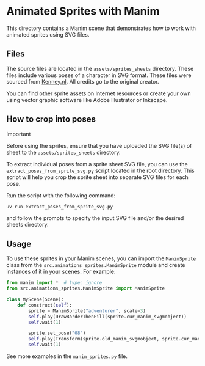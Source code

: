 # Animated Sprites with Manim

This directory contains a Manim scene that demonstrates how to work with animated sprites using SVG files.

## Files

The source files are located in the `assets/sprites_sheets` directory. These files include various poses of a character in SVG format.
These files were sourced from [Kenney.nl](https://kenney.nl/assets/platformer-characters). All credits go to the original creator.

You can find other sprite assets on Internet resources or create your own using vector graphic software like Adobe Illustrator or Inkscape.

## How to crop into poses

> [!IMPORTANT]
> Before using the sprites, ensure that you have uploaded the SVG file(s) of sheet to the `assets/sprites_sheets` directory.

To extract individual poses from a sprite sheet SVG file, you can use the `extract_poses_from_sprite_svg.py` script located in the root directory. This script will help you crop the sprite sheet into separate SVG files for each pose.

Run the script with the following command:

```bash
uv run extract_poses_from_sprite_svg.py
```

and follow the prompts to specify the input SVG file and/or the desired sheets directory.

## Usage

To use these sprites in your Manim scenes, you can import the `ManimSprite` class from the `src.animations_sprites.ManimSprite` module and create instances of it in your scenes. For example:

```python
from manim import *  # type: ignore
from src.animations_sprites.ManimSprite import ManimSprite

class MyScene(Scene):
    def construct(self):
        sprite = ManimSprite("adventurer", scale=3)
        self.play(DrawBorderThenFill(sprite.cur_manim_svgmobject))
        self.wait(1)

        sprite.set_pose("08")
        self.play(Transform(sprite.old_manim_svgmobject, sprite.cur_manim_svgmobject))
        self.wait(1)
```

See more examples in the `manim_sprites.py` file.
